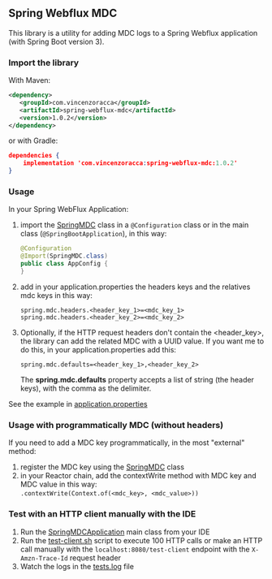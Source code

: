 ## Spring Webflux MDC

This library is a utility for adding MDC logs to a Spring Webflux application (with Spring Boot version 3).

### Import the library

With Maven:
```xml
<dependency>
   <groupId>com.vincenzoracca</groupId>
   <artifactId>spring-webflux-mdc</artifactId>
   <version>1.0.2</version>
</dependency>
```
or with Gradle:
```json
dependencies {
	implementation 'com.vincenzoracca:spring-webflux-mdc:1.0.2'
}
```

### Usage
In your Spring WebFlux Application: 
1. import the [SpringMDC](./src/main/java/com/vincenzoracca/webflux/mdc/SpringMDC.java) class in a `@Configuration` class
   or in the main class (`@SpringBootApplication`), in this way:
   ```java
   @Configuration
   @Import(SpringMDC.class)
   public class AppConfig {
   }
   ```
2. add in your application.properties the headers keys and the relatives mdc keys in this way:
   ```
   spring.mdc.headers.<header_key_1>=<mdc_key_1> 
   spring.mdc.headers.<header_key_2>=<mdc_key_2>
   ```
3. Optionally, if the HTTP request headers don't contain the <header_key>, the library can add the related MDC with a 
   UUID value. If you want me to do this, in your application.properties add this:
   ```
   spring.mdc.defaults=<header_key_1>,<header_key_2>
   ```
   The <b>spring.mdc.defaults</b> property accepts a list of string (the header keys), with the comma as the delimiter.

See the example in [application.properties](./src/test/resources/application.properties)

### Usage with programmatically MDC (without headers)
If you need to add a MDC key programmatically, in the most "external" method:
1. register the MDC key using the [SpringMDC](./src/main/java/com/vincenzoracca/webflux/mdc/util/MDCUtil.java) class
2. in your Reactor chain, add the contextWrite method with MDC key and MDC value in this way: \
   `.contextWrite(Context.of(<mdc_key>, <mdc_value>))`

### Test with an HTTP client manually with the IDE
1. Run the [SpringMDCApplication](./src/test/java/com/vincenzoracca/webflux/mdc//SpringMDCApplication.java) main class from your IDE
2. Run the [test-client.sh](./src/test/resources/test-client.sh) script to execute 100 HTTP calls or
   make an HTTP call manually with the `localhost:8080/test-client` endpoint with the `X-Amzn-Trace-Id` request header
3. Watch the logs in the [tests.log](./src/test/resources/tests.log) file